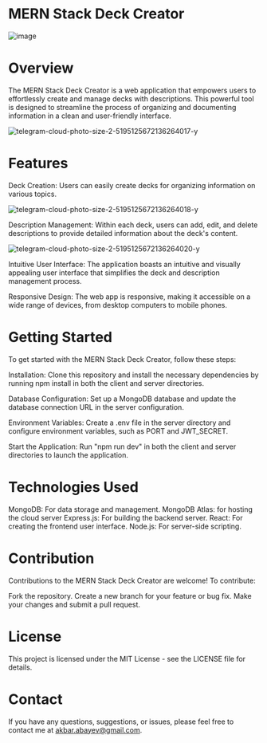 # MERN Stack Deck Creator
![image](https://github.com/MedicalEnvironment/MERN-Stack/assets/105016091/a7a3c710-81f4-464b-95b7-9cbd900ac83b)

# Overview
The MERN Stack Deck Creator is a web application that empowers users to effortlessly create and manage decks with descriptions. This powerful tool is designed to streamline the process of organizing and documenting information in a clean and user-friendly interface.

![telegram-cloud-photo-size-2-5195125672136264017-y](https://github.com/MedicalEnvironment/MERN-Stack/assets/105016091/8cdfc24a-9633-4c14-8129-7cb108651b97)

# Features
Deck Creation: Users can easily create decks for organizing information on various topics.

![telegram-cloud-photo-size-2-5195125672136264018-y](https://github.com/MedicalEnvironment/MERN-Stack/assets/105016091/b3b862c9-ae56-4578-804b-1d927f5dde57)


Description Management: Within each deck, users can add, edit, and delete descriptions to provide detailed information about the deck's content.

![telegram-cloud-photo-size-2-5195125672136264020-y](https://github.com/MedicalEnvironment/MERN-Stack/assets/105016091/90ca3116-757c-4a7e-a601-9fea16585568)

Intuitive User Interface: The application boasts an intuitive and visually appealing user interface that simplifies the deck and description management process.

Responsive Design: The web app is responsive, making it accessible on a wide range of devices, from desktop computers to mobile phones.

# Getting Started
To get started with the MERN Stack Deck Creator, follow these steps:

Installation: Clone this repository and install the necessary dependencies by running npm install in both the client and server directories.

Database Configuration: Set up a MongoDB database and update the database connection URL in the server configuration.

Environment Variables: Create a .env file in the server directory and configure environment variables, such as PORT and JWT_SECRET.

Start the Application: Run "npm run dev" in both the client and server directories to launch the application.

# Technologies Used
MongoDB: For data storage and management.
MongoDB Atlas: for hosting the cloud server
Express.js: For building the backend server.
React: For creating the frontend user interface.
Node.js: For server-side scripting.

# Contribution
Contributions to the MERN Stack Deck Creator are welcome! To contribute:

Fork the repository.
Create a new branch for your feature or bug fix.
Make your changes and submit a pull request.
# License
This project is licensed under the MIT License - see the LICENSE file for details.

# Contact
If you have any questions, suggestions, or issues, please feel free to contact me at akbar.abayev@gmail.com.

